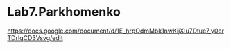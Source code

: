 # Lab7.Parkhomenko
https://docs.google.com/document/d/1E_hrpOdmMbk1nwKijXIu7Dtue7_y0erTDrIqCD3Vsvg/edit
